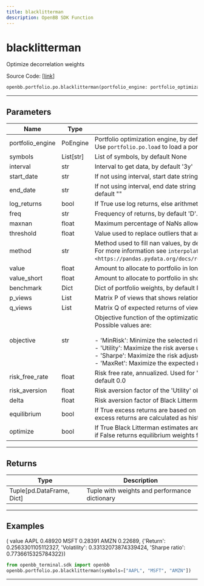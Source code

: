 ```yaml
---
title: blacklitterman
description: OpenBB SDK Function
---
```


# blacklitterman

Optimize decorrelation weights

Source Code: [[link](https://github.com/OpenBB-finance/OpenBBTerminal/tree/main/openbb_terminal/portfolio/portfolio_optimization/po_model.py#L1019)]

```python
openbb.portfolio.po.blacklitterman(portfolio_engine: portfolio_optimization.po_engine.PoEngine = None, symbols: List[str] = None, kwargs: Any)
```

---

## Parameters

| Name | Type | Description | Default | Optional |
| ---- | ---- | ----------- | ------- | -------- |
| portfolio_engine | PoEngine | Portfolio optimization engine, by default None<br/>Use `portfolio.po.load` to load a portfolio engine | None | True |
| symbols | List[str] | List of symbols, by default None | None | True |
| interval | str | Interval to get data, by default '3y' | None | True |
| start_date | str | If not using interval, start date string (YYYY-MM-DD), by default "" | None | True |
| end_date | str | If not using interval, end date string (YYYY-MM-DD). If empty use last weekday, by default "" | None | True |
| log_returns | bool | If True use log returns, else arithmetic returns, by default False | None | True |
| freq | str | Frequency of returns, by default 'D'. Options: 'D' for daily, 'W' for weekly, 'M' for monthly | None | True |
| maxnan | float | Maximum percentage of NaNs allowed in the data, by default 0.05 | None | True |
| threshold | float | Value used to replace outliers that are higher than threshold, by default 0.0 | None | True |
| method | str | Method used to fill nan values, by default 'time'<br/>For more information see `interpolate <https://pandas.pydata.org/docs/reference/api/pandas.DataFrame.interpolate.html>`__. | None | True |
| value | float | Amount to allocate to portfolio in long positions, by default 1.0 | None | True |
| value_short | float | Amount to allocate to portfolio in short positions, by default 0.0 | None | True |
| benchmark | Dict | Dict of portfolio weights, by default None | None | True |
| p_views | List | Matrix P of views that shows relationships among assets and returns, by default None | None | True |
| q_views | List | Matrix Q of expected returns of views, by default None | None | True |
| objective | str | Objective function of the optimization model, by default 'Sharpe'<br/>Possible values are:<br/><br/>- 'MinRisk': Minimize the selected risk measure.<br/>- 'Utility': Maximize the risk averse utility function.<br/>- 'Sharpe': Maximize the risk adjusted return ratio based on the selected risk measure.<br/>- 'MaxRet': Maximize the expected return of the portfolio. | None | True |
| risk_free_rate | float | Risk free rate, annualized. Used for 'FLPM' and 'SLPM' and Sharpe objective function, by default 0.0 | None | True |
| risk_aversion | float | Risk aversion factor of the 'Utility' objective function, by default 1.0 | None | True |
| delta | float | Risk aversion factor of Black Litterman model, by default None | None | True |
| equilibrium | bool | If True excess returns are based on equilibrium market portfolio, if False<br/>excess returns are calculated as historical returns minus risk free rate, by default True | None | True |
| optimize | bool | If True Black Litterman estimates are used as inputs of mean variance model,<br/>if False returns equilibrium weights from Black Litterman model, by default True | None | True |


---

## Returns

| Type | Description |
| ---- | ----------- |
| Tuple[pd.DataFrame, Dict] | Tuple with weights and performance dictionary |
---

## Examples
(        value
 AAPL  0.48920
 MSFT  0.28391
 AMZN  0.22689,
 {'Return': 0.2563301105112327,
  'Volatility': 0.33132073874339424,
  'Sharpe ratio': 0.7736615325784322})

```python
from openbb_terminal.sdk import openbb
openbb.portfolio.po.blacklitterman(symbols=["AAPL", "MSFT", "AMZN"])
```

---

